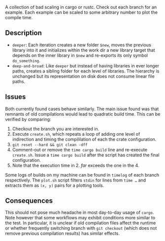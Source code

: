 A collection of bad scaling in cargo or rustc. Check out each branch for an
example. Each example can be scaled to some arbitrary number to plot the
compile time.

## Description

* `deeper`: Each iteration creates a new folder `$new`, moves the previous
  library into it and initializes within the work dir a new library target
  that depends on the inner library in `$new` and re-exports its only symbol
  `do_something`.
* `deep-and-broad`: Like `deeper` but instead of having libraries in ever
  longer paths, creates a sibling folder for each level of libraries. The
  hierarchy is unchanged but its representation on disk does not consume linear
  file paths.

## Issues

Both currently found cases behave similarly. The main issue found was that
remnants of old compilations would lead to quadratic build time. This can be
verified by comparing:

1. Checkout the branch you are interested in.
1. Execute `create.sh`, which repeats a loop of adding one level of indirection
   and timing the compililation of each the crate configuration.
2. `git reset --hard && git clean -dff`
3. Comment-out or remove the `time cargo build` line and re-execute
   `create.sh`. Issue a `time cargo build` after the script has created the
   final configuration.
4. Note that the execution time in 2. *far* exceeds the one in the 4.

Some logs of builds on my machine can be found in `timelog` of each branch
respectively. The `plot.sh` script filters `stdin` for lines from `time …` and
extracts them as `(x, y)` pairs for a plotting tools.

## Consequences

This should not pose much headache in most day-to-day usage of `cargo`. Note
however that some workflows may exhibit conditions more similar to the test. In
particular, it is unclear if old compilation files affect the runtime or
whether frequently switching branch with `git checkout` (which does not remove
previous compilation results) has similar effects.
